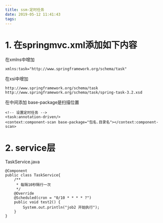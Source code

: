 ```yaml
---
title: ssm-定时任务  
date: 2019-05-12 11:41:43  
tags:  
---
```

# 1. 在springmvc.xml添加如下内容 
在xmlns中增加

```
xmlns:task="http://www.springframework.org/schema/task"
```

在xsi中增加
```
http://www.springframework.org/schema/task
http://www.springframework.org/schema/task/spring-task-3.2.xsd
```

在中间添加
base-package是扫描位置
```
<!-- 设置定时任务 -->
<task:annotation-driven/>
<context:component-scan base-package="包名.目录名"></context:component-scan>
```
# 2. service层
TaskService.java
```!
@Component
public class TaskService{
    /**
     * 每隔10秒隔行一次
     */
    @Override
    @Scheduled(cron = "0/10 * * * * ?")
    public void test2() {
        System.out.println("job2 开始执行");
    }
}
```